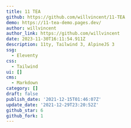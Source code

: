 ```yaml
---
title: 11 TEA
github: https://github.com/willvincent/11-TEA
demo: https://11-tea-demo.pages.dev/
author: willvincent
author_link: https://github.com/willvincent
date: 2023-11-30T16:11:54.911Z
description: 11ty, Tailwind 3, AlpineJS 3
ssg:
  - Eleventy
css:
  - Tailwind
ui: []
cms:
  - Markdown
category: []
draft: false
publish_date: '2021-12-15T01:46:07Z'
update_date: '2021-12-29T23:20:52Z'
github_star: 6
github_fork: 1
---
```

